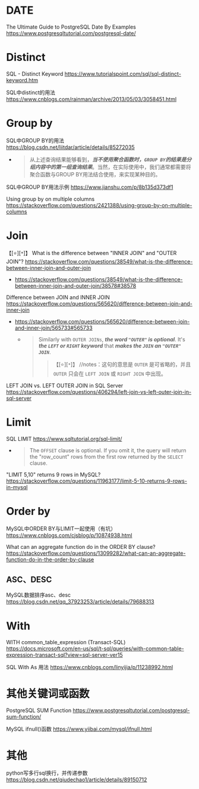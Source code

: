 
# DATE

The Ultimate Guide to PostgreSQL Date By Examples https://www.postgresqltutorial.com/postgresql-date/

# Distinct

SQL - Distinct Keyword https://www.tutorialspoint.com/sql/sql-distinct-keyword.htm

SQL中distinct的用法 https://www.cnblogs.com/rainman/archive/2013/05/03/3058451.html

# Group by

SQL中GROUP BY的用法 https://blog.csdn.net/liitdar/article/details/85272035
- > 从上述查询结果能够看到，***当不使用聚合函数时，`GROUP BY`的结果是分组内容中的第一组查询结果***。当然，在实际使用中，我们通常都需要将聚合函数与GROUP BY用法结合使用，来实现某种目的。

SQL中GROUP BY用法示例 https://www.jianshu.com/p/8b135d373df1

Using group by on multiple columns https://stackoverflow.com/questions/2421388/using-group-by-on-multiple-columns

# Join

【[:star:][`*`]】 What is the difference between "INNER JOIN" and "OUTER JOIN"? https://stackoverflow.com/questions/38549/what-is-the-difference-between-inner-join-and-outer-join
- https://stackoverflow.com/questions/38549/what-is-the-difference-between-inner-join-and-outer-join/38578#38578

Difference between JOIN and INNER JOIN https://stackoverflow.com/questions/565620/difference-between-join-and-inner-join
- https://stackoverflow.com/questions/565620/difference-between-join-and-inner-join/565733#565733
  * > Similarly with `OUTER JOINs`, ***the word `"OUTER"` is optional***. It's ***the `LEFT` or `RIGHT` keyword*** that ***makes the `JOIN` an `"OUTER" JOIN`***.
    >> 【[:star:][`*`]】 //notes：这句的意思是 `OUTER` 是可省略的，并且 `OUTER` 只会在 `LEFT JOIN` 或 `RIGHT JOIN` 中出现。

LEFT JOIN vs. LEFT OUTER JOIN in SQL Server https://stackoverflow.com/questions/406294/left-join-vs-left-outer-join-in-sql-server

# Limit

SQL LIMIT https://www.sqltutorial.org/sql-limit/
- > The `OFFSET` clause is optional. If you omit it, the query will return the "row_count" rows from the first row returned by the `SELECT` clause.

"LIMIT 5,10" returns 9 rows in MySQL? https://stackoverflow.com/questions/11963177/limit-5-10-returns-9-rows-in-mysql

# Order by

MySQL中ORDER BY与LIMIT一起使用（有坑） https://www.cnblogs.com/cjsblog/p/10874938.html

What can an aggregate function do in the ORDER BY clause? https://stackoverflow.com/questions/13099282/what-can-an-aggregate-function-do-in-the-order-by-clause

## ASC、DESC

MySQL数据排序asc、desc https://blog.csdn.net/qq_37923253/article/details/79688313

# With

WITH common_table_expression (Transact-SQL) https://docs.microsoft.com/en-us/sql/t-sql/queries/with-common-table-expression-transact-sql?view=sql-server-ver15

SQL With As 用法 https://www.cnblogs.com/linyijia/p/11238992.html

# 其他关键词或函数

PostgreSQL SUM Function https://www.postgresqltutorial.com/postgresql-sum-function/

MySQL ifnull()函数 https://www.yiibai.com/mysql/ifnull.html

# 其他

python写多行sql换行，并传递参数 https://blog.csdn.net/qiudechao1/article/details/89150712
